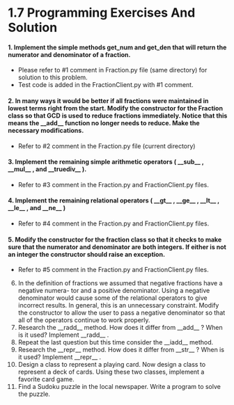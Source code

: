 1.7 Programming Exercises And Solution
=================================================================================

#### 1. Implement the simple methods get_num and get_den that will return the numerator and denominator of a fraction.
- Please refer to #1 comment in Fraction.py file (same directory) for solution to this problem. 
- Test code is added in the FractionClient.py with #1 comment.

#### 2. In many ways it would be better if all fractions were maintained in lowest terms right from the start. Modify the constructor for the Fraction class so that GCD is used to reduce fractions immediately. Notice that this means the \_\_add\_\_ function no longer needs to reduce. Make the necessary modifications.
- Refer to #2 comment in the Fraction.py file (current directory)

#### 3. Implement the remaining simple arithmetic operators ( \_\_sub\_\_ , \_\_mul\_\_ , and \_\_truediv\_\_ ).
- Refer to #3 comment in the Fraction.py and FractionClient.py files.

#### 4. Implement the remaining relational operators ( \_\_gt\_\_ , \_\_ge\_\_ , \_\_lt\_\_ , \_\_le\_\_ , and \_\_ne\_\_ )
- Refer to #4 comment in the Fraction.py and FractionClient.py files.


#### 5. Modify the constructor for the fraction class so that it checks to make sure that the numerator and denominator are both integers. If either is not an integer the constructor should raise an exception.
- Refer to #5 comment in the Fraction.py and FractionClient.py files.


6. In the definition of fractions we assumed that negative fractions have a negative numera-
tor and a positive denominator. Using a negative denominator would cause some of the
relational operators to give incorrect results. In general, this is an unnecessary constraint.
Modify the constructor to allow the user to pass a negative denominator so that all of the
operators continue to work properly.
7. Research the \_\_radd\_\_ method. How does it differ from \_\_add\_\_ ? When is it used?
Implement \_\_radd\_\_ .
8. Repeat the last question but this time consider the \_\_iadd\_\_ method.
9. Research the \_\_repr\_\_ method. How does it differ from \_\_str\_\_ ? When is it used?
Implement \_\_repr\_\_ .
10. Design a class to represent a playing card. Now design a class to represent a deck of
cards. Using these two classes, implement a favorite card game.
11. Find a Sudoku puzzle in the local newspaper. Write a program to solve the puzzle.
